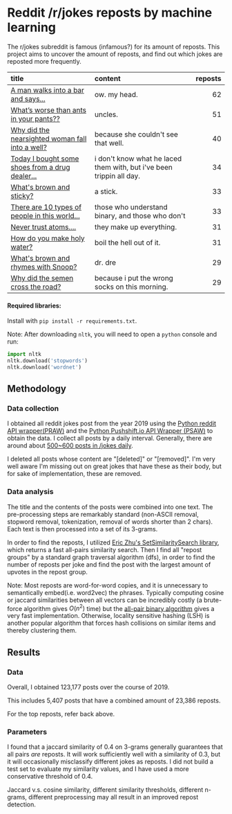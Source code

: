 # Reddit /r/jokes reposts by machine learning

The r/jokes subreddit is famous (infamous?) for its amount of reposts. 
This project aims to uncover the amount of reposts, and find out which jokes are reposted more frequently.


| title                                           | content                                                      | reposts |
| :---------------------------------------------- | :----------------------------------------------------------- | ------: |
| [A man walks into a bar and says...](https://www.reddit.com/r/Jokes/comments/ck2gk4/a_man_walks_into_a_bar_and_says/)              | ow. my head.                                                 |      62 |
| [What’s worse than ants in your pants??](https://www.reddit.com/r/Jokes/comments/cs03dy/whats_worse_than_ants_in_your_pants/)          | uncles.                                                      |      51 |
|[ Why did the nearsighted woman fall into a well?](https://www.reddit.com/r/Jokes/comments/b2demh/why_did_the_nearsighted_woman_fall_into_a_well/) | because she couldn't see that well.                          |      40 |
| [Today I bought some shoes from a drug dealer...](https://www.reddit.com/r/Jokes/comments/c1azml/today_i_bought_some_shoes_from_a_drug_dealer/) | i don't know what he laced them with, but i've been trippin all day. |      34 |
| [What's brown and sticky?](https://www.reddit.com/r/Jokes/comments/ajessi/whats_brown_and_sticky/)                        | a stick.                                                     |      33 |
| [There are 10 types of people in this world...](https://www.reddit.com/r/Jokes/comments/bwc5cy/there_are_10_types_of_people_in_this_world/)   | those who understand binary, and those who don't             |      33 |
| [Never trust atoms....](https://www.reddit.com/r/Jokes/comments/ccngc5/never_trust_atoms/)                           | they make up everything.                                     |      31 |
| [How do you make holy water?](https://www.reddit.com/r/Jokes/comments/bp2spx/how_do_you_make_holy_water/)                     | boil the hell out of it.                                     |      31 |
| [What's brown and rhymes with Snoop?](https://www.reddit.com/r/Jokes/comments/asbnij/whats_brown_and_rhymes_with_snoop/)             | dr. dre                                                      |      29 |
| [Why did the semen cross the road?](https://www.reddit.com/r/Jokes/comments/aph3h5/why_did_the_semen_cross_the_road/)               | because i put the wrong socks on this morning.               |      29 |



#### Required libraries:

Install with `pip install -r requirements.txt`. 

Note: After downloading `nltk`, you will need to open a `python` console and run:
```python
import nltk
nltk.download('stopwords')
nltk.download('wordnet')
```

## Methodology
### Data collection

I obtained all reddit jokes post from the year 2019 using the [Python reddit API wrapper(PRAW)](https://praw.readthedocs.io/en/latest/) and the [Python Pushshift.io API Wrapper (PSAW)](https://github.com/dmarx/psaw) to obtain the data. I collect all posts by a daily interval. Generally, there are around about [500~600 posts in /jokes daily](http://api.pushshift.io/reddit/submission/search/?subreddit=jokes&aggs=created_utc&frequency=day&after=30d&size=0). 

I deleted all posts whose content are "[deleted]" or "[removed]". I'm very well aware I'm missing out on great jokes that have these as their body, but for sake of implementation, these are removed. 

### Data analysis

The title and the contents of the posts were combined into one text. The pre-processing steps are remarkably standard (non-ASCII removal, stopword removal, tokenization, removal of words shorter than 2 chars). Each text is then processed into a set of its 3-grams. 

In order to find the reposts, I utilized [Eric Zhu's SetSimilaritySearch library](https://github.com/ekzhu/SetSimilaritySearch), which returns a fast all-pairs similarity search. Then I find all "repost groups" by a standard graph traversal algorithm (dfs), in order to find the number of reposts per joke and find the post with the largest amount of upvotes in the repost group.

Note: Most reposts are word-for-word copies, and it is unnecessary to semantically embed(i.e. word2vec) the phrases. Typically computing cosine or jaccard similarities between all vectors can be incredibly costly (a brute-force algorithm gives $O(n^2)$ time) but the [all-pair binary algorithm](https://static.googleusercontent.com/media/research.google.com/en//pubs/archive/32781.pdf) gives a very fast implementation. Otherwise, locality sensitive hashing (LSH) is another popular algorithm that forces hash collisions on similar items and thereby clustering them.

## Results

### Data

Overall, I obtained 123,177 posts over the course of 2019. 

This includes 5,407 posts that have a combined amount of 23,386 reposts. 

For the top reposts, refer back above. 

### Parameters

I found that a jaccard similarity of 0.4 on 3-grams generally guarantees that all pairs _are_ reposts. It will work sufficiently well with a similarity of 0.3, but it will occasionally misclassify different jokes as reposts. I did not build a test set to evaluate my similarity values, and I have used a more conservative threshold of 0.4.

Jaccard v.s. cosine similarity, different similarity thresholds, different n-grams, different preprocessing may all result in an improved repost detection. 